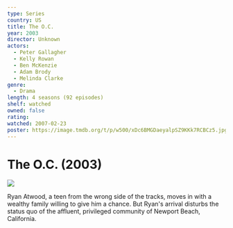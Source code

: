 ```yaml
---
type: Series
country: US
title: The O.C.
year: 2003
director: Unknown
actors:
  - Peter Gallagher
  - Kelly Rowan
  - Ben McKenzie
  - Adam Brody
  - Melinda Clarke
genre:
  - Drama
length: 4 seasons (92 episodes)
shelf: watched
owned: false
rating:
watched: 2007-02-23
poster: https://image.tmdb.org/t/p/w500/xDc6BMGDaeyalpSZ9KKk7RCBCz5.jpg
---
```


# The O.C. (2003)

![](https://image.tmdb.org/t/p/w500/xDc6BMGDaeyalpSZ9KKk7RCBCz5.jpg)

Ryan Atwood, a teen from the wrong side of the tracks, moves in with a wealthy family willing to give him a chance. But Ryan's arrival disturbs the status quo of the affluent, privileged community of Newport Beach, California.